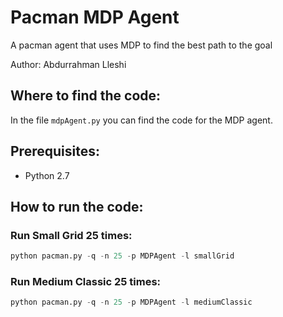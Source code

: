 # Pacman MDP Agent
A pacman agent that uses MDP to find the best path to the goal

Author: Abdurrahman Lleshi

## Where to find the code:

In the file `mdpAgent.py` you can find the code for the MDP agent.

## Prerequisites:

- Python 2.7

## How to run the code:

### Run Small Grid 25 times:

```python
python pacman.py -q -n 25 -p MDPAgent -l smallGrid
```

### Run Medium Classic 25 times:

```python
python pacman.py -q -n 25 -p MDPAgent -l mediumClassic
```
